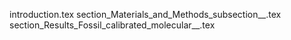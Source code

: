 introduction.tex
section_Materials_and_Methods_subsection__.tex
section_Results_Fossil_calibrated_molecular__.tex